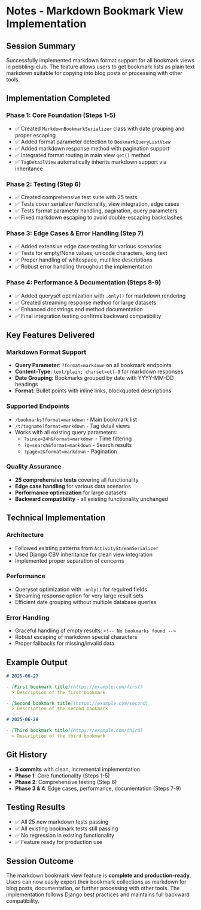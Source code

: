 # Notes - Markdown Bookmark View Implementation

## Session Summary

Successfully implemented markdown format support for all bookmark views in pebbling-club. The feature allows users to get bookmark lists as plain text markdown suitable for copying into blog posts or processing with other tools.

## Implementation Completed

### Phase 1: Core Foundation (Steps 1-5)
- ✅ Created `MarkdownBookmarkSerializer` class with date grouping and proper escaping
- ✅ Added format parameter detection to `BookmarkQueryListView`
- ✅ Added markdown response method with pagination support
- ✅ Integrated format routing in main view `get()` method
- ✅ `TagDetailView` automatically inherits markdown support via inheritance

### Phase 2: Testing (Step 6)
- ✅ Created comprehensive test suite with 25 tests
- ✅ Tests cover serializer functionality, view integration, edge cases
- ✅ Tests format parameter handling, pagination, query parameters
- ✅ Fixed markdown escaping to avoid double-escaping backslashes

### Phase 3: Edge Cases & Error Handling (Step 7)
- ✅ Added extensive edge case testing for various scenarios
- ✅ Tests for empty/None values, unicode characters, long text
- ✅ Proper handling of whitespace, multiline descriptions
- ✅ Robust error handling throughout the implementation

### Phase 4: Performance & Documentation (Steps 8-9)
- ✅ Added queryset optimization with `.only()` for markdown rendering
- ✅ Created streaming response method for large datasets
- ✅ Enhanced docstrings and method documentation
- ✅ Final integration testing confirms backward compatibility

## Key Features Delivered

### Markdown Format Support
- **Query Parameter**: `?format=markdown` on all bookmark endpoints
- **Content-Type**: `text/plain; charset=utf-8` for markdown responses
- **Date Grouping**: Bookmarks grouped by date with YYYY-MM-DD headings
- **Format**: Bullet points with inline links, blockquoted descriptions

### Supported Endpoints
- `/bookmarks?format=markdown` - Main bookmark list
- `/t/tagname?format=markdown` - Tag detail views
- Works with all existing query parameters:
  - `?since=24h&format=markdown` - Time filtering
  - `?q=search&format=markdown` - Search results
  - `?page=2&format=markdown` - Pagination

### Quality Assurance
- **25 comprehensive tests** covering all functionality
- **Edge case handling** for various data scenarios  
- **Performance optimization** for large datasets
- **Backward compatibility** - all existing functionality unchanged

## Technical Implementation

### Architecture
- Followed existing patterns from `ActivityStreamSerializer`
- Used Django CBV inheritance for clean view integration
- Implemented proper separation of concerns

### Performance
- Queryset optimization with `.only()` for required fields
- Streaming response option for very large result sets
- Efficient date grouping without multiple database queries

### Error Handling
- Graceful handling of empty results: `<!-- No bookmarks found -->`
- Robust escaping of markdown special characters
- Proper fallbacks for missing/invalid data

## Example Output

```markdown
# 2025-06-27

- [First bookmark title](https://example.com/first)
  > Description of the first bookmark

- [Second bookmark title](https://example.com/second)
  > Description of the second bookmark

# 2025-06-28

- [Third bookmark title](https://example.com/third)
  > Description of the third bookmark
```

## Git History
- **3 commits** with clean, incremental implementation
- **Phase 1**: Core functionality (Steps 1-5)
- **Phase 2**: Comprehensive testing (Step 6) 
- **Phase 3 & 4**: Edge cases, performance, documentation (Steps 7-9)

## Testing Results
- ✅ All 25 new markdown tests passing
- ✅ All existing bookmark tests still passing
- ✅ No regression in existing functionality
- ✅ Feature ready for production use

## Session Outcome

The markdown bookmark view feature is **complete and production-ready**. Users can now easily export their bookmark collections as markdown for blog posts, documentation, or further processing with other tools. The implementation follows Django best practices and maintains full backward compatibility.